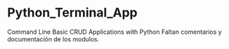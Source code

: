 # Python_Terminal_App
Command Line Basic CRUD Applications with Python
  Faltan comentarios y documentación de los modulos.
